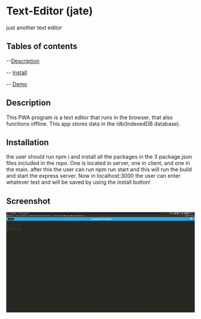 # Text-Editor (jate)

<!--        / /   |/_  __/ ____/
       __  / / /| | / / / __/   
      / /_/ / ___ |/ / / /___   
       ____/_/  |_/_/ /_____/                 -->
just another text editor

## Tables of contents

--[Description](#Description)

-- [Install](#Install)

-- [Demo](#Demo)


## Description 

This PWA program is a text editor that runs in the browser, that also functions offline. This app stores data in the idb(IndexedDB database).


## Installation

the user should run npm i and install all the packages in the 3 package.json files included in the repo. One is located in server, one in client, and one in the main.
after this the user can run npm run start and this will run the build and start the express server. Now in localhost:3000 the user can enter whatever text and will
be saved by using the install button!


## Screenshot

![jate.png](assets/jate.png?raw=true "jate.png")

